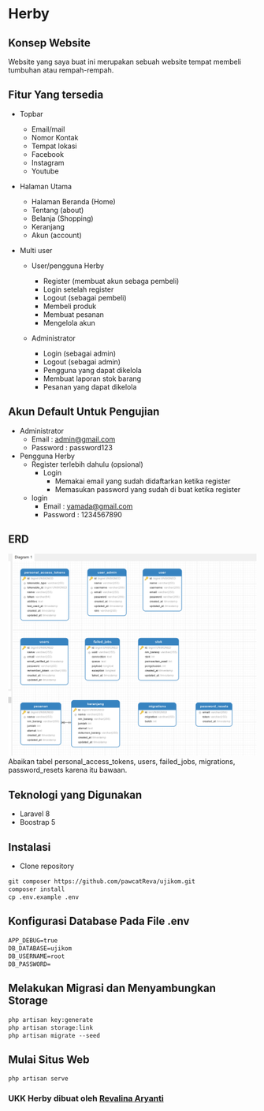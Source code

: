 # Herby

## Konsep Website
Website yang saya buat ini merupakan sebuah website tempat membeli tumbuhan atau rempah-rempah.

## Fitur Yang tersedia
- Topbar
   - Email/mail
   - Nomor Kontak
   - Tempat lokasi
   - Facebook
   - Instagram
   - Youtube
- Halaman Utama
   - Halaman Beranda (Home)
   - Tentang (about)
   - Belanja (Shopping)
   - Keranjang
   - Akun (account)

- Multi user
   - User/pengguna Herby
      - Register (membuat akun sebaga pembeli)
      - Login setelah register
      - Logout (sebagai pembeli)
      - Membeli produk
      - Membuat pesanan
      - Mengelola akun
    
  - Administrator
     - Login (sebagai admin)
     - Logout (sebagai admin)
     - Pengguna yang dapat dikelola
     - Membuat laporan stok barang
     - Pesanan yang dapat dikelola

## Akun Default Untuk Pengujian
- Administrator
     - Email : admin@gmail.com
     - Password : password123
- Pengguna Herby
     - Register terlebih dahulu (opsional)
         - Login
             - Memakai email yang sudah didaftarkan ketika register
             - Memasukan password yang sudah di buat ketika register
     - login
         - Email : yamada@gmail.com
         - Password : 1234567890
## ERD
![Alt text](https://github.com/pawcatReva/ujikom/blob/main/erdujikom.png)
Abaikan tabel personal_access_tokens, users, failed_jobs, 
migrations, password_resets karena itu bawaan.

## Teknologi yang Digunakan
  - Laravel 8
  - Boostrap 5

## Instalasi
  - Clone repository

```
git composer https://github.com/pawcatReva/ujikom.git
composer install
cp .env.example .env
```

## Konfigurasi Database Pada File .env
```
APP_DEBUG=true
DB_DATABASE=ujikom
DB_USERNAME=root
DB_PASSWORD=
```

## Melakukan Migrasi dan Menyambungkan Storage
```
php artisan key:generate
php artisan storage:link
php artisan migrate --seed
```

## Mulai Situs Web
```
php artisan serve
```
### UKK Herby dibuat oleh [Revalina Aryanti](https://www.instagram.com/fh_rev/)
